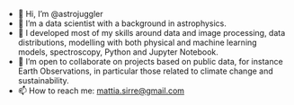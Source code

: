 - 👋 Hi, I’m @astrojuggler
- 👀 I’m a data scientist with a background in astrophysics.
- 🌱 I developed most of my skills around data and image processing, data distributions, modelling with both physical and machine learning models, spectroscopy, Python and Jupyter Notebook.
- 💞️ I’m open to collaborate on projects based on public data, for instance Earth Observations, in particular those related to climate change and sustainability.
- 📫 How to reach me: mattia.sirre@gmail.com

<!---
astrojuggler/astrojuggler is a ✨ special ✨ repository because its `README.md` (this file) appears on your GitHub profile.
You can click the Preview link to take a look at your changes.
--->
